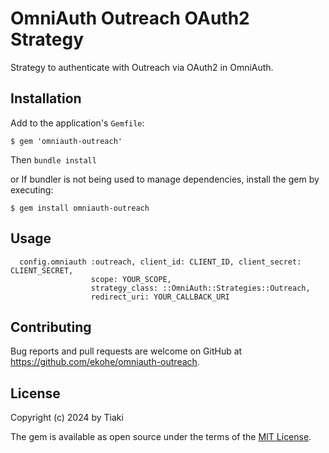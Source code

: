 # OmniAuth Outreach OAuth2 Strategy

Strategy to authenticate with Outreach via OAuth2 in OmniAuth.

## Installation

Add to the application's `Gemfile`:

    $ gem 'omniauth-outreach'

Then `bundle install`

or If bundler is not being used to manage dependencies, install the gem by executing:

    $ gem install omniauth-outreach

## Usage

```
  config.omniauth :outreach, client_id: CLIENT_ID, client_secret: CLIENT_SECRET,
                  scope: YOUR_SCOPE,
                  strategy_class: ::OmniAuth::Strategies::Outreach,
                  redirect_uri: YOUR_CALLBACK_URI
```

## Contributing

Bug reports and pull requests are welcome on GitHub at https://github.com/ekohe/omniauth-outreach.

## License

Copyright (c) 2024 by Tiaki

The gem is available as open source under the terms of the [MIT License](https://opensource.org/licenses/MIT).
